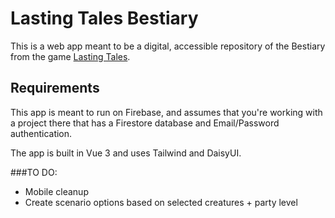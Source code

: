 # Lasting Tales Bestiary

This is a web app meant to be a digital, accessible repository of the Bestiary from the game [Lasting Tales](https://www.blacklistgamesllc.com/lastingtales).

## Requirements

This app is meant to run on Firebase, and assumes that you're working with a project there that has a Firestore database and Email/Password authentication.

The app is built in Vue 3 and uses Tailwind and DaisyUI.

###TO DO:
- Mobile cleanup
- Create scenario options based on selected creatures + party level
